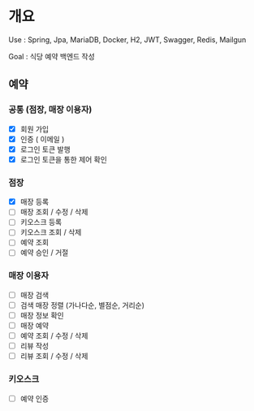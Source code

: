 # 개요



Use : Spring, Jpa, MariaDB, Docker, H2, JWT, Swagger, Redis, Mailgun

Goal : 식당 예약 백엔드 작성


## 예약
### 공통 (점장, 매장 이용자)
- [x] 회원 가입
- [x] 인증 ( 이메일 )
- [x] 로그인 토큰 발행
- [x] 로그인 토큰을 통한 제어 확인

### 점장
- [x] 매장 등록
- [ ] 매장 조회 / 수정 / 삭제
- [ ] 키오스크 등록
- [ ] 키오스크 조회 / 삭제
- [ ] 예약 조회
- [ ] 예약 승인 / 거절

### 매장 이용자
- [ ] 매장 검색
- [ ] 검색 매장 정렬 (가나다순, 별점순, 거리순)
- [ ] 매장 정보 확인
- [ ] 매장 예약
- [ ] 예약 조회 / 수정 / 삭제
- [ ] 리뷰 작성
- [ ] 리뷰 조회 / 수정 / 삭제

### 키오스크
- [ ] 예약 인증


